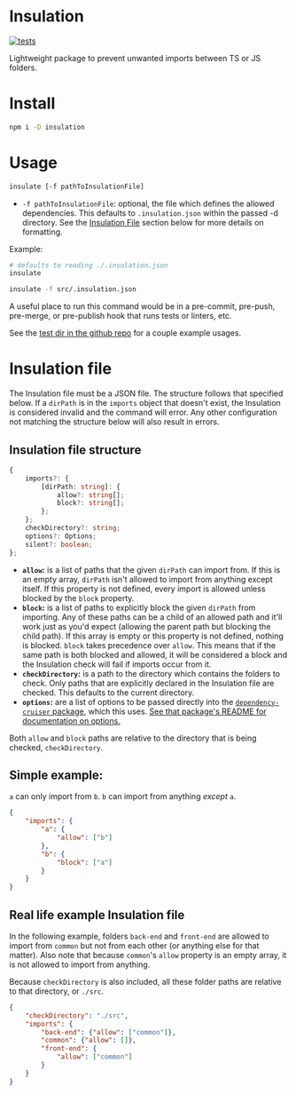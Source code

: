 # Insulation

[![tests](https://github.com/electrovir/insulation/actions/workflows/tests.yml/badge.svg?branch=master)](https://github.com/electrovir/insulation/actions/workflows/tests.yml)

Lightweight package to prevent unwanted imports between TS or JS folders.

# Install

```sh
npm i -D insulation
```

# Usage

```sh
insulate [-f pathToInsulationFile]
```

-   `-f pathToInsulationFile`: optional, the file which defines the allowed dependencies. This defaults to `.insulation.json` within the passed -d directory. See the [Insulation File](#insulation-file) section below for more details on formatting.

Example:

```sh
# defaults to reading ./.insulation.json
insulate

insulate -f src/.insulation.json
```

A useful place to run this command would be in a pre-commit, pre-push, pre-merge, or pre-publish hook that runs tests or linters, etc.

See the [test dir in the github repo](https://github.com/electrovir/insulation/tree/master/test/test-imports) for a couple example usages.

# Insulation file

The Insulation file must be a JSON file. The structure follows that specified below. If a `dirPath` is in the `imports` object that doesn't exist, the Insulation is considered invalid and the command will error. Any other configuration not matching the structure below will also result in errors.

## Insulation file structure

```typescript
{
    imports?: {
        [dirPath: string]: {
            allow?: string[];
            block?: string[];
        };
    };
    checkDirectory?: string;
    options?: Options;
    silent?: boolean;
};
```

-   **`allow`:** is a list of paths that the given `dirPath` can import from. If this is an empty array, `dirPath` isn't allowed to import from anything except itself. If this property is not defined, every import is allowed unless blocked by the `block` property.
-   **`block`:** is a list of paths to explicitly block the given `dirPath` from importing. Any of these paths can be a child of an allowed path and it'll work just as you'd expect (allowing the parent path but blocking the child path). If this array is empty or this property is not defined, nothing is blocked. `block` takes precedence over `allow`. This means that if the same path is both blocked and allowed, it will be considered a block and the Insulation check will fail if imports occur from it.
-   **`checkDirectory`:** is a path to the directory which contains the folders to check. Only paths that are explicitly declared in the Insulation file are checked. This defaults to the current directory.
-   **`options`:** are a list of options to be passed directly into the [`dependency-cruiser` package](https://github.com/sverweij/dependency-cruiser), which this uses. [See that package's README for documentation on options.](https://github.com/sverweij/dependency-cruiser/blob/develop/doc/rules-reference.md#the-options)

Both `allow` and `block` paths are relative to the directory that is being checked, `checkDirectory`.

## Simple example:

`a` can only import from `b`. `b` can import from anything _except_ `a`.

```json
{
    "imports": {
        "a": {
            "allow": ["b"]
        },
        "b": {
            "block": ["a"]
        }
    }
}
```

## Real life example Insulation file

In the following example, folders `back-end` and `front-end` are allowed to import from `common` but not from each other (or anything else for that matter). Also note that because `common`'s `allow` property is an empty array, it is not allowed to import from anything.

Because `checkDirectory` is also included, all these folder paths are relative to that directory, or `./src`.

```json
{
    "checkDirectory": "./src",
    "imports": {
        "back-end": {"allow": ["common"]},
        "common": {"allow": []},
        "front-end": {
            "allow": ["common"]
        }
    }
}
```
